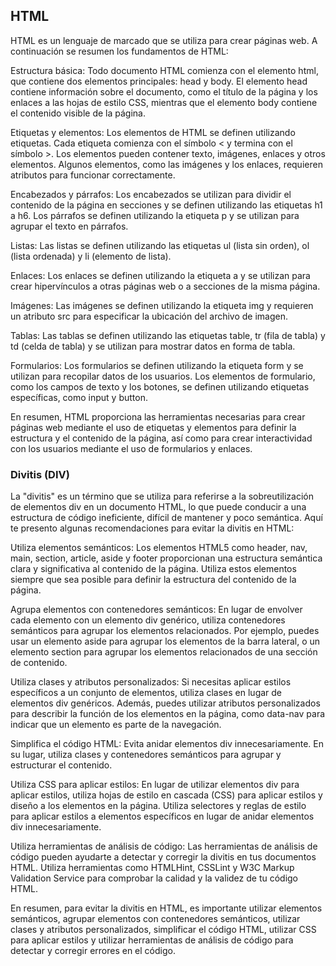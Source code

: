 ## HTML 

HTML es un lenguaje de marcado que se utiliza para crear páginas web. A continuación se resumen los fundamentos de HTML:

Estructura básica: Todo documento HTML comienza con el elemento html, que contiene dos elementos principales: head y body. El elemento head contiene información sobre el documento, como el título de la página y los enlaces a las hojas de estilo CSS, mientras que el elemento body contiene el contenido visible de la página.

Etiquetas y elementos: Los elementos de HTML se definen utilizando etiquetas. Cada etiqueta comienza con el símbolo < y termina con el símbolo >. Los elementos pueden contener texto, imágenes, enlaces y otros elementos. Algunos elementos, como las imágenes y los enlaces, requieren atributos para funcionar correctamente.

Encabezados y párrafos: Los encabezados se utilizan para dividir el contenido de la página en secciones y se definen utilizando las etiquetas h1 a h6. Los párrafos se definen utilizando la etiqueta p y se utilizan para agrupar el texto en párrafos.

Listas: Las listas se definen utilizando las etiquetas ul (lista sin orden), ol (lista ordenada) y li (elemento de lista).

Enlaces: Los enlaces se definen utilizando la etiqueta a y se utilizan para crear hipervínculos a otras páginas web o a secciones de la misma página.

Imágenes: Las imágenes se definen utilizando la etiqueta img y requieren un atributo src para especificar la ubicación del archivo de imagen.

Tablas: Las tablas se definen utilizando las etiquetas table, tr (fila de tabla) y td (celda de tabla) y se utilizan para mostrar datos en forma de tabla.

Formularios: Los formularios se definen utilizando la etiqueta form y se utilizan para recopilar datos de los usuarios. Los elementos de formulario, como los campos de texto y los botones, se definen utilizando etiquetas específicas, como input y button.

En resumen, HTML proporciona las herramientas necesarias para crear páginas web mediante el uso de etiquetas y elementos para definir la estructura y el contenido de la página, así como para crear interactividad con los usuarios mediante el uso de formularios y enlaces.

### Divitis (DIV)

La "divitis" es un término que se utiliza para referirse a la sobreutilización de elementos div en un documento HTML, lo que puede conducir a una estructura de código ineficiente, difícil de mantener y poco semántica. Aquí te presento algunas recomendaciones para evitar la divitis en HTML:

Utiliza elementos semánticos: Los elementos HTML5 como header, nav, main, section, article, aside y footer proporcionan una estructura semántica clara y significativa al contenido de la página. Utiliza estos elementos siempre que sea posible para definir la estructura del contenido de la página.

Agrupa elementos con contenedores semánticos: En lugar de envolver cada elemento con un elemento div genérico, utiliza contenedores semánticos para agrupar los elementos relacionados. Por ejemplo, puedes usar un elemento aside para agrupar los elementos de la barra lateral, o un elemento section para agrupar los elementos relacionados de una sección de contenido.

Utiliza clases y atributos personalizados: Si necesitas aplicar estilos específicos a un conjunto de elementos, utiliza clases en lugar de elementos div genéricos. Además, puedes utilizar atributos personalizados para describir la función de los elementos en la página, como data-nav para indicar que un elemento es parte de la navegación.

Simplifica el código HTML: Evita anidar elementos div innecesariamente. En su lugar, utiliza clases y contenedores semánticos para agrupar y estructurar el contenido.

Utiliza CSS para aplicar estilos: En lugar de utilizar elementos div para aplicar estilos, utiliza hojas de estilo en cascada (CSS) para aplicar estilos y diseño a los elementos en la página. Utiliza selectores y reglas de estilo para aplicar estilos a elementos específicos en lugar de anidar elementos div innecesariamente.

Utiliza herramientas de análisis de código: Las herramientas de análisis de código pueden ayudarte a detectar y corregir la divitis en tus documentos HTML. Utiliza herramientas como HTMLHint, CSSLint y W3C Markup Validation Service para comprobar la calidad y la validez de tu código HTML.

En resumen, para evitar la divitis en HTML, es importante utilizar elementos semánticos, agrupar elementos con contenedores semánticos, utilizar clases y atributos personalizados, simplificar el código HTML, utilizar CSS para aplicar estilos y utilizar herramientas de análisis de código para detectar y corregir errores en el código.